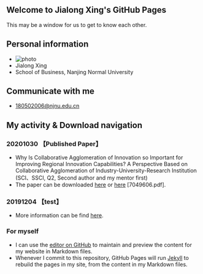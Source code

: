 ## Welcome to Jialong Xing's GitHub Pages

This may be a window for us to get to know each other.

## Personal information
- ![photo](https://github.com/xingjialong/MyHomepage/blob/master/photo.jpg "photo")
- Jialong Xing
- School of Business, Nanjing Normal University

## Communicate with me
- 180502006@njnu.edu.cn

## My activity & Download navigation
### 20201030 【Published Paper】
- Why Is Collaborative Agglomeration of Innovation so Important for Improving Regional Innovation Capabilities? A Perspective Based on Collaborative Agglomeration of Industry-University-Research Institution (SCI、SSCI, Q2, Second author and my mentor first)
- The paper can be downloaded [here](https://doi.org/10.1155/2020/7049606) or [here](https://github.com/xingjialong/file) [7049606.pdf].

### 20191204 【test】
- More information can be find [here](https://github.com/xingjialong/file).






### For myself
- I can use the [editor on GitHub](https://github.com/xingjialong/MyHomepage/edit/gh-pages/index.md) to maintain and preview the content for my website in Markdown files.
- Whenever I commit to this repository, GitHub Pages will run [Jekyll](https://jekyllrb.com/) to rebuild the pages in my site, from the content in my Markdown files.
